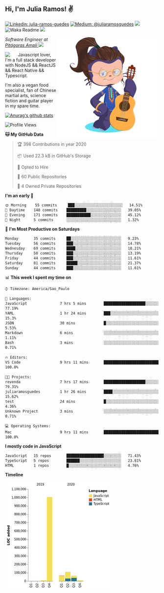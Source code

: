 <h2>Hi, I'm Julia Ramos! &#9996</h2>

[![Linkedin: julia-ramos-guedes](https://img.shields.io/badge/-Linkedin-blue?style=flat&logo=Linkedin&logoColor=white&link=https://www.linkedin.com/in/julia-ramos-guedes/)](https://www.linkedin.com/in/julia-ramos-guedes/)
[![Medium: @juliaramosguedes](https://img.shields.io/badge/-Medium-black?style=flat&logo=Medium&logoColor=white&link=https://medium.com/@juliaramosguedes/)](https://medium.com/@juliaramosguedes/)
![](https://medium.com/@juliaramosguedes/followers)
![Waka Readme](https://github.com/juliaramosguedes/juliaramosguedes/workflows/Waka%20Readme/badge.svg)
![](https://visitor-badge.glitch.me/badge?page_id=juliaramosguedes.juliaramosguedes)
<!-- 
![GitHub followers](https://img.shields.io/github/followers/juliaramosguedes?label=Follow&style=for-the-badge&logo=Github&logoColor=white)

![Twitter Follow](https://img.shields.io/twitter/follow/juliaramosdev?label=Follow&style=for-the-badge)
<img src="https://icon-icons.com/icons2/2107/PNG/48/file_type_node_icon_130301.png" width="16px">
<img src="https://icon-icons.com/icons2/2108/PNG/48/react_icon_130845.png" width="16px"> 
 -->

<img align='right' src="https://github.com/juliaramosguedes/juliaramosguedes/blob/master/assets/octocat_julia.png?raw=true" width="335">
<p><em>Software Engineer at <a href="https://www.ampli.com.br/graduacao/vestibular/n">Pitágoras Ampli </a><img src="https://media.giphy.com/media/WUlplcMpOCEmTGBtBW/giphy.gif" width="30"> 
</em></p>


<img align='left' src="https://icon-icons.com/icons2/2108/PNG/48/javascript_icon_130900.png" width="42px"> <p>Javascript lover, I'm a full stack developer with NodeJS && ReactJS && React Native && Typescript.</p>
<p>I'm also a vegan food specialist, fan of Chinese martial arts, science fiction and guitar player in my spare time.</p>

[![Anurag's github stats](https://github-readme-stats.vercel.app/api?username=juliaramosguedes&hide=issues&count_private=true&show_icons=true&theme=dracula)](https://juliaramos.com.br)
<!-- 
<h3>Checkout some stats since 05/08/2020</h3>
 -->
 
<!--START_SECTION:waka-->
![Profile Views](http://img.shields.io/badge/Profile%20Views-118-blue)

**🐱 My GitHub Data** 

> 🏆 398 Contributions in year 2020
 > 
> 📦 Used 22.3 kB in GitHub's Storage 
 > 
> 💼 Opted to Hire
 > 
> 📜 60 Public Repositories 
 > 
> 🔑 4 Owned Private Repositories 

**I'm an early 🐤** 

```text
🌞 Morning    55 commits     ███░░░░░░░░░░░░░░░░░░░░░░   14.51% 
🌆 Daytime    148 commits    █████████░░░░░░░░░░░░░░░░   39.05% 
🌃 Evening    171 commits    ███████████░░░░░░░░░░░░░░   45.12% 
🌙 Night      5 commits      ░░░░░░░░░░░░░░░░░░░░░░░░░   1.32%

```
📅 **I'm Most Productive on Saturdays** 

```text
Monday       35 commits     ██░░░░░░░░░░░░░░░░░░░░░░░   9.23% 
Tuesday      56 commits     ███░░░░░░░░░░░░░░░░░░░░░░   14.78% 
Wednesday    69 commits     ████░░░░░░░░░░░░░░░░░░░░░   18.21% 
Thursday     50 commits     ███░░░░░░░░░░░░░░░░░░░░░░   13.19% 
Friday       44 commits     ███░░░░░░░░░░░░░░░░░░░░░░   11.61% 
Saturday     81 commits     █████░░░░░░░░░░░░░░░░░░░░   21.37% 
Sunday       44 commits     ███░░░░░░░░░░░░░░░░░░░░░░   11.61%

```


📊 **This week I spent my time on** 

```text
⌚︎ Timezone: America/Sao_Paulo

💬 Languages: 
JavaScript               7 hrs 5 mins        ███████████████████░░░░░░   77.19% 
YAML                     1 hr 24 mins        ███░░░░░░░░░░░░░░░░░░░░░░   15.3% 
JSON                     30 mins             █░░░░░░░░░░░░░░░░░░░░░░░░   5.53% 
Markdown                 6 mins              ░░░░░░░░░░░░░░░░░░░░░░░░░   1.11% 
Bash                     3 mins              ░░░░░░░░░░░░░░░░░░░░░░░░░   0.71%

🔥 Editors: 
VS Code                  9 hrs 11 mins       █████████████████████████   100.0%

🐱‍💻 Projects: 
revenda                  7 hrs 17 mins       ███████████████████░░░░░░   79.31% 
juliaramosguedes         1 hr 26 mins        ████░░░░░░░░░░░░░░░░░░░░░   15.62% 
test                     24 mins             █░░░░░░░░░░░░░░░░░░░░░░░░   4.36% 
Unknown Project          3 mins              ░░░░░░░░░░░░░░░░░░░░░░░░░   0.71%

💻 Operating Systems: 
Mac                      9 hrs 11 mins       █████████████████████████   100.0%

```

**I mostly code in JavaScript** 

```text
JavaScript   15 repos       █████████████████░░░░░░░░   71.43% 
TypeScript   5 repos        ██████░░░░░░░░░░░░░░░░░░░   23.81% 
HTML         1 repos        █░░░░░░░░░░░░░░░░░░░░░░░░   4.76%

```


**Timeline**

![Chart not found](https://github.com/juliaramosguedes/juliaramosguedes/blob/master/charts/bar_graph.png) 


<!--END_SECTION:waka-->
